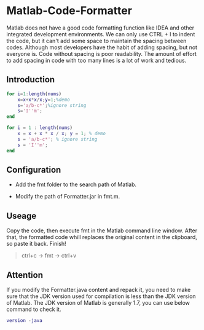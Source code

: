 # Matlab-Code-Formatter

Matlab does not have a good code formatting function like IDEA and other integrated development environments. We can only use CTRL + I to indent the code, but it can't add some space to maintain the spacing between codes. Although most developers have the habit of adding spacing, but not everyone is. Code without spacing is poor readability. The amount of effort to add spacing in code with too many lines is a lot of work and tedious.

## Introduction

```matlab
for i=1:length(nums)
    x=x+x*x/x;y=1;%demo
    s='a/b-c*';%ignore string
    s='I''m';
end
```

```matlab
for i = 1 : length(nums)
    x = x + x * x / x; y = 1; % demo
    s = 'a/b-c*'; % ignore string
    s = 'I''m';
end
```

## Configuration

- Add the fmt folder to the search path of Matlab.

- Modify the path of Formatter.jar in fmt.m.

## Useage

Copy the code, then execute fmt in the Matlab command line window. After that, the formatted code whill replaces the original content in the clipboard, so paste it back. Finish!

> ctrl+c -> fmt -> ctrl+v

## Attention

If you modify the Formatter.java content and repack it, you need to make sure that the JDK version used for compilation is less than the JDK version of Matlab. The JDK version of Matlab is generally 1.7,  you can use below command to check it.

```matlab
version -java
```

